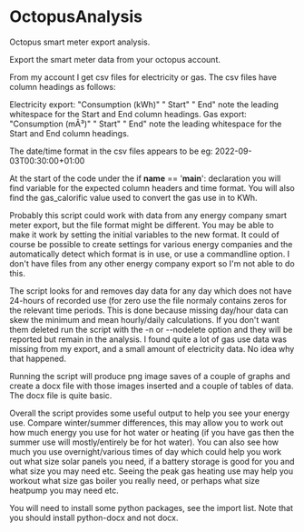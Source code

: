 # OctopusAnalysis
Octopus smart meter export analysis.

Export the smart meter data from your octopus account.

From my account I get csv files for electricity or gas.  The csv files have column headings as follows:

Electricity export: "Consumption (kWh)" " Start" " End" note the leading whitespace for the Start and End column headings.
Gas export: "Consumption (mÂ³)" " Start" " End" note the leading whitespace for the Start and End column headings.

The date/time format in the csv files appears to be eg: 2022-09-03T00:30:00+01:00

At the start of the code under the if __name__ == '__main__': declaration you will find variable for the expected column headers and time format.
You will also find the gas_calorific value used to convert the gas use in to KWh.

Probably this script could work with data from any energy company smart meter export, but the file format might be different.  You may be able to make it work by setting the initial variables to the new format.  It could of course be possible to create settings for various energy companies and the automatically detect which format is in use, or use a commandline option.  I don't have files from any other energy company export so I'm not able to do this.

The script looks for and removes day data for any day which does not have 24-hours of recorded use (for zero use the file normaly contains zeros for the relevant time periods.  This is done because missing day/hour data can skew the minimum and mean hourly/daily calculations.  If you don't want them deleted run the script with the -n or --nodelete option and they will be reported but remain in the analysis.  I found quite a lot of gas use data was missing from my export, and a small amount of electricity data.  No idea why that happened.

Running the script will produce png image saves of a couple of graphs and create a docx file with those images inserted and a couple of tables of data.  The docx file is quite basic.  

Overall the script provides some useful output to help you see your energy use.  Compare winter/summer differences, this may allow you to work out how much energy you use for hot water or heating (if you have gas then the summer use will mostly/entirely be for hot water).  You can also see how much you use overnight/various times of day which could help you work out what size solar panels you need, if a battery storage is good for you and what size you may need etc.  Seeing the peak gas heating use may help you workout what size gas boiler you really need, or perhaps what size heatpump you may need etc.

You will need to install some python packages, see the import list.  Note that you should install python-docx and not docx.

